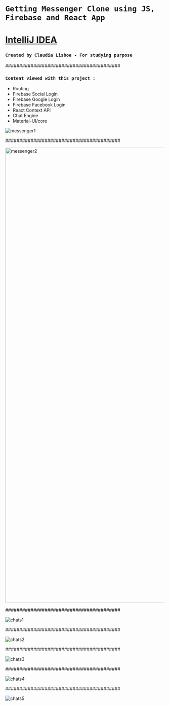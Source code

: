 
# `Getting Messenger Clone using JS, Firebase and React App`

# [IntelliJ IDEA](https://www.jetbrains.com/idea/)

### `Created by Claudia Lisboa - For studying purpose` 


#########################################

### `Content viewed with this project :`

- Routing
- Firebase Social Login
- Firebase Google Login
- Firebase Facebook Login
- React Context API
- Chat Engine
- Material-UI/core



![messenger1](https://user-images.githubusercontent.com/21189063/217952175-18abafa9-de3c-4440-aa91-ca00cc44531c.png)

#########################################

<img width="1436" alt="messenger2" src="https://user-images.githubusercontent.com/21189063/218203729-a9c815a7-add3-44e4-9070-b3840cc87dcc.png">

#########################################

![chats1](https://user-images.githubusercontent.com/21189063/218333152-8f819fa2-3674-4ac7-92d3-4081ab93bd94.png)

#########################################

![chats2](https://user-images.githubusercontent.com/21189063/218333164-f46dede8-55a9-4c1c-8781-341030d3cca7.png)

#########################################

![chats3](https://user-images.githubusercontent.com/21189063/218333171-8428f7d0-60eb-4e85-9d59-4e20a29d32ec.png)

#########################################

![chats4](https://user-images.githubusercontent.com/21189063/218333179-792c0844-dd82-4e8a-ba33-5ce7a3ef3cc3.png)

#########################################

![chats5](https://user-images.githubusercontent.com/21189063/218333187-c4e68837-33ef-4a85-99a9-429f74e064c3.png)

